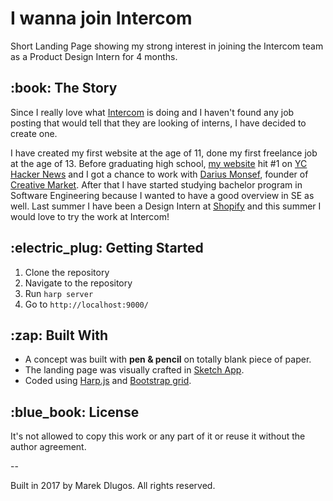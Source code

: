 <!DOCTYPE html><html lang="en"><head><meta charset="UTF-8"><meta http-equiv="X-UA-Compatible" content="IE=edge"><meta name="viewport" content="width=device-width, initial-scale=1"><title>I want to join Intercom — Marek Dlugos</title><meta name="description" content="Marek Dlugos, 21yo student and starting Product Designer wants to join Intercom Product Design team."><meta name="keywords" content="intercom, marek, dlugos, internship, product design"><meta name="author" content="Marek Dlugos"><meta name="copyright" content="© 2017, Marek Dlugos. All rights reserved."><meta name="robots" content="index, follow, noodp"><meta name="googlebot" content="index,follow"><meta name="theme-color" content="#1F8CEB"><link rel="me" href="https://www.facebook.com/marek.dlugos" type="text/html"><!--TODO: pridat favicon--><link href="/images/favicon.png" rel="icon" type="image/png"><link rel="stylesheet" href="bootstrap.min.css"><link rel="stylesheet" href="main.css"><meta property="og:type" content="website"><meta property="og:url" content="http://iwannajoininter.com/"><meta property="og:title" content="I want to join Intercom!"><!-- TODO: pridat obrazok--><meta property="og:image" content=""><meta property="og:description" content="I want to join Intercom Product Design team as an intern for 4 months."><meta property="og:site_name" content="I want to join Intercom!"><meta property="og:locale" content="en_US"><meta name="twitter:card" content="summary"><meta name="twitter:site" content="@marekdlugos"><meta name="twitter:creator" content="@marekdlugos"><meta name="twitter:url" content="http://iwannajoininter.com/"><meta name="twitter:title" content="I want to join Intercom!"><meta name="twitter:description" content="I want to join Intercom Product Design team as an intern for 4 months."><!-- TODO: pridat obrazok--><meta name="twitter:image" content="http://www.mareks.space/images/og-image.jpg"><script src="https://use.typekit.net/cpx3lyo.js"></script><script>try{Typekit.load({ async: true });}catch(e){}</script><script>(function(i,s,o,g,r,a,m){i['GoogleAnalyticsObject']=r;i[r]=i[r]||function(){
(i[r].q=i[r].q||[]).push(arguments)},i[r].l=1*new Date();a=s.createElement(o),
m=s.getElementsByTagName(o)[0];a.async=1;a.src=g;m.parentNode.insertBefore(a,m)
})(window,document,'script','https://www.google-analytics.com/analytics.js','ga');
 
ga('create', 'UA-99056971-1', 'auto');
ga('send', 'pageview');</script></head><body><div id="fb-root"></div><script> 
(function(d, s, id) {
var js, fjs = d.getElementsByTagName(s)[0];
if (d.getElementById(id)) return;
js = d.createElement(s); js.id = id;
js.src = "//connect.facebook.net/en_GB/sdk.js#xfbml=1&version=v2.9&appId=716963915076358";
fjs.parentNode.insertBefore(js, fjs);
}(document, 'script', 'facebook-jssdk'));</script><div id="wrapper"><h1>I wanna join Intercom</h1><p>Short Landing Page showing my strong interest in joining the Intercom team as a Product Design Intern for 4 months.</p>
<h2>:book: The Story</h2><p>Since I really love what <a href="https://www.intercom.com/">Intercom</a> is doing and I haven&#39;t found any job posting that would tell that they are looking of interns, I have decided to create one.</p>
<p>I have created my first website at the age of 11, done my first freelance job at the age of 13. Before graduating high school, <a href="http://hostmeinca.com/">my website</a> hit #1 on <a href="https://news.ycombinator.com/">YC Hacker News</a> and I got a chance to work with <a href="https://en.wikipedia.org/wiki/Darius_A._Monsef_IV">Darius Monsef</a>, founder of <a href="https://creativemarket.com/">Creative Market</a>. After that I have started studying bachelor program in Software Engineering because I wanted to have a good overview in SE as well. Last summer I have been a Design Intern at <a href="https://www.shopify.com/">Shopify</a> and this summer I would love to try the work at Intercom!</p>
<h2>:electric_plug: Getting Started</h2><ol>
<li>Clone the repository</li>
<li>Navigate to the repository</li>
<li>Run <code>harp server</code></li>
<li>Go to <code>http://localhost:9000/</code></li>
</ol>
<h2>:zap: Built With</h2><ul>
<li>A concept was built with <strong>pen &amp; pencil</strong> on totally blank piece of paper.</li>
<li>The landing page was visually crafted in <a href="https://sketchapp.com/">Sketch App</a>.</li>
<li>Coded using <a href="http://harpjs.com/">Harp.js</a> and <a href="http://getbootstrap.com/">Bootstrap grid</a>.</li>
</ul>
<h2>:blue_book: License</h2><p>It&#39;s not allowed to copy this work or any part of it or reuse it without the author agreement.</p>
<p>--</p>
<p>Built in 2017 by Marek Dlugos. All rights reserved.</p><script></div><script>window.intercomSettings = { app_id: "gxnyk0gk" };</script><script>(function(){var w=window;var ic=w.Intercom;if(typeof ic==="function"){ic('reattach_activator');ic('update',intercomSettings);}else{var d=document;var i=function(){i.c(arguments)};i.q=[];i.c=function(args){i.q.push(args)};w.Intercom=i;function l(){var s=d.createElement('script');s.type='text/javascript';s.async=true;s.src='https://widget.intercom.io/widget/gxnyk0gk';var x=d.getElementsByTagName('script')[0];x.parentNode.insertBefore(s,x);}if(w.attachEvent){w.attachEvent('onload',l);}else{w.addEventListener('load',l,false);}}})()</script></body></html>